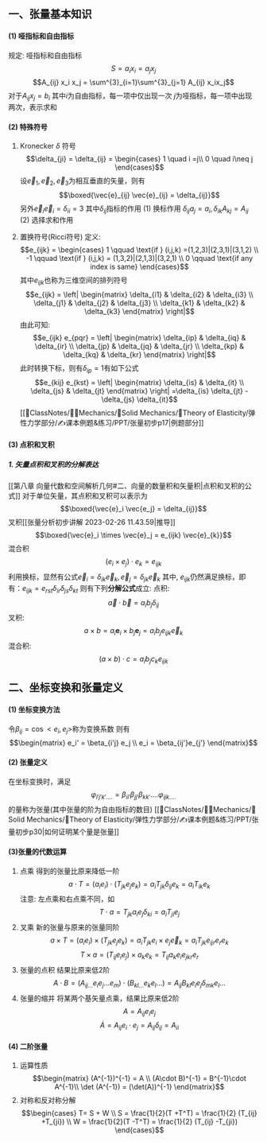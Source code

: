 ## 一、张量基本知识
#### (1) 哑指标和自由指标
规定: 哑指标和自由指标
$$S = a_i x_i = a_j x_j$$
$$A_{ij} x_i x_j = \sum^{3}_{i=1}\sum^{3}_{j=1} A_{ij} x_ix_j$$
对于$A_{ij} x_j = b_i$
其中$i$为自由指标，每一项中仅出现一次
$j$为哑指标，每一项中出现两次，表示求和

#### (2) 特殊符号
1) Kronecker $\delta$ 符号
$$\delta_{ji} = \delta_{ij} = \begin{cases}
1 \quad i =j\\
0 \quad i\neq j
\end{cases}$$
设$\vec{e}_1, \vec{e}_2, \vec{e}_3$为相互垂直的矢量，则有
$$\boxed{\vec{e}_{ij} \vec{e}_{ij} = \delta_{ij}}$$
另外$\vec{e}_i\vec{e}_i =\delta_{ii} =3$
其中$\delta_{ij}$指标的作用
(1) 换标作用 $\delta_{ij} a_{j} = a_i, \delta_{ik} A_{kj} =A_{ij}$
(2) 选择求和作用 

2) 置换符号(Ricci符号)
定义:
$$e_{ijk} = \begin{cases}
1 \qquad \text{if } (i,j,k) =(1,2,3)|(2,3,1)|(3,1,2) \\
-1 \qquad \text{if } (i,j,k) = (1,3,2)|(2,1,3)|(3,2,1) \\
0 \qquad \text{if any index is same}
\end{cases}$$
其中$e_{ijk}$也称为三维空间的排列符号
$$e_{ijk} = \left| \begin{matrix}
\delta_{i1} & \delta_{i2} & \delta_{i3} \\
\delta_{j1} & \delta_{j2} & \delta_{j3} \\
\delta_{k1} & \delta_{k2} & \delta_{k3}
\end{matrix} \right|$$
由此可知: 
$$e_{ijk} e_{pqr} = 
\left| \begin{matrix}
\delta_{ip} & \delta_{iq} & \delta_{ir}  \\
\delta_{jp} & \delta_{jq} & \delta_{jr}  \\
\delta_{kp} & \delta_{kq} & \delta_{kr}
\end{matrix} \right|$$
此时转换下标，则有$\delta_{ip} =1$有如下公式
$$e_{kij} e_{kst} = \left| \begin{matrix}
\delta_{is} & \delta_{it} \\
\delta_{js} & \delta_{jt}
\end{matrix} \right| =\delta_{is} \delta_{jt} - \delta_{js} \delta_{it}$$
[[📘ClassNotes/👨‍🔧Mechanics/🕋Solid Mechanics/🔨Theory of Elasticity/弹性力学部分/✍️课本例题&练习/PPT/张量初步p17|例题部分]]

#### (3) 点积和叉积
##### 1. 矢量点积和叉积的分解表达
[[第八章 向量代数和空间解析几何#二、向量的数量积和矢量积|点积和叉积的公式]]
对于单位矢量，其点积和叉积可以表示为
$$\boxed{\vec{e}_i \vec{e_j} = \delta_{ij}}$$
叉积[[张量分析初步讲解 2023-02-26 11.43.59|推导]]
$$\boxed{\vec{e}_i \times \vec{e}_j = e_{ijk} \vec{e}_{k}}$$
混合积
$$(e_i \times e_j) \cdot e_k = e_{ijk} $$
利用换标，显然有公式$\vec{e}_i = \delta_{ik}\vec{e}_k, \vec{e}_j = \delta_{jk} \vec{e}_k$
其中, $e_{ijk}$仍然满足换标，即有：$e_{ijk} = e_{rst}\delta_{ir} \delta_{js} \delta_{kt}$
则有下列**分解公式**成立:
点积: 
$$\vec{a} \cdot \vec{b} = a_i b_j \delta_{ij}$$
叉积: 
$$a \times b = a_{i} \boldsymbol{e}_i \times b_j\boldsymbol{e}_j = a_i b_j e_{ijk} \vec{e}_k$$
混合积:
$$(a\times b)\cdot c = a_i b_j c_k e_{ijk}$$
## 二、坐标变换和张量定义
#### (1) 坐标变换方法
令$\beta_{ij} = \cos<e_{i}, e_{j}>$称为变换系数
则有
$$\begin{matrix}
e_i' = \beta_{i'j} e_j \\
e_i = \beta_{ij'}e_{j'}
\end{matrix}$$
#### (2) 张量定义
在坐标变换时，满足
$$\varphi_{i'j'k'....} = \beta_{ii'}\beta_{jj'} \beta_{kk'}....\varphi_{ijk....}$$
的量称为张量(其中张量的阶为自由指标的数目)
[[📘ClassNotes/👨‍🔧Mechanics/🕋Solid Mechanics/🔨Theory of Elasticity/弹性力学部分/✍️课本例题&练习/PPT/张量初步p30|如何证明某个量是张量]]

#### (3)张量的代数运算
1. 点乘 
得到的张量比原来降低一阶
$$a \cdot T = (a_i e_i)\cdot (T_{jk} e_j e_k) = a_i T_{jk} \delta_{ij} e_k = a_i T_{ik} e_k$$
注意: 左点乘和右点乘不同，如
$$T\cdot a = T_{jk} a_i e_j \delta_{ki} = a_i T_{ji} e_j$$
2. 叉乘
新的张量与原来的张量同阶
$$a\times T=(a_i e_i)\times (T_{jk} e_{j}e_k) = a_i T_{jk} e_i \times  e_j \vec{e}_k =  a_i T_{jk} e_{ijr} e_r e_k$$
$$T\times a = (T_{ij} e_i e_j) \times a_k e_k = T_{ij}a_k e_{i}e_{jkr}e_r$$
3. 张量的点积
结果比原来低2阶
$$A\cdot B = (A_{ij...} e_i e_j...e_m) \cdot (B_{kl...}e_ke_l...) =A_{ij}B_{kl}e_{i}e_j \delta_{mk}e_l...$$
4. 张量的缩并
将某两个基矢量点乘，结果比原来低2阶
$$A = A_{ij}e_ie_j$$
$$\dot{A} = A_{ij}e_i\cdot e_j = A_{ij}\delta_{ij} = A_{ii}$$

#### (4) 二阶张量
1. 运算性质
$$\begin{matrix}
(A^{-1})^{-1} = A \\
(A\cdot B)^{-1} = B^{-1}\cdot A^{-1}\\
\det (A^{-1}) = (\det(A))^{-1}
\end{matrix}$$
2. 对称和反对称分解
$$\begin{cases}
T= S + W \\
S = \frac{1}{2}(T +T^T) = \frac{1}{2} (T_{ij} +T_{ji}) \\
W = \frac{1}{2}(T -T^T) = \frac{1}{2} (T_{ij} -T_{ji})
\end{cases}$$
